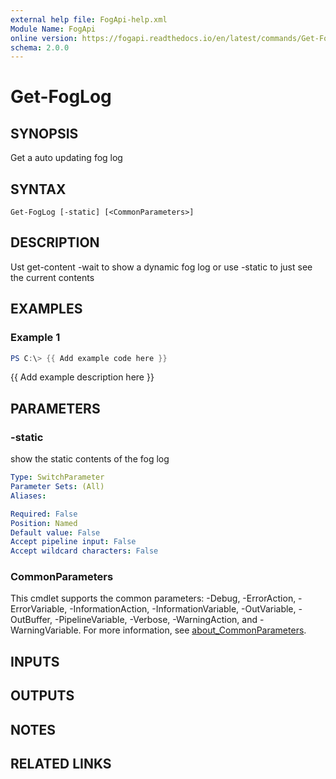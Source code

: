 ```yaml
---
external help file: FogApi-help.xml
Module Name: FogApi
online version: https://fogapi.readthedocs.io/en/latest/commands/Get-FogLog
schema: 2.0.0
---
```


# Get-FogLog

## SYNOPSIS
Get a auto updating fog log

## SYNTAX

```
Get-FogLog [-static] [<CommonParameters>]
```

## DESCRIPTION
Ust get-content -wait to show a dynamic fog log or use -static to just see the current contents

## EXAMPLES

### Example 1
```powershell
PS C:\> {{ Add example code here }}
```

{{ Add example description here }}

## PARAMETERS

### -static
show the static contents of the fog log

```yaml
Type: SwitchParameter
Parameter Sets: (All)
Aliases:

Required: False
Position: Named
Default value: False
Accept pipeline input: False
Accept wildcard characters: False
```

### CommonParameters
This cmdlet supports the common parameters: -Debug, -ErrorAction, -ErrorVariable, -InformationAction, -InformationVariable, -OutVariable, -OutBuffer, -PipelineVariable, -Verbose, -WarningAction, and -WarningVariable. For more information, see [about_CommonParameters](http://go.microsoft.com/fwlink/?LinkID=113216).

## INPUTS

## OUTPUTS

## NOTES

## RELATED LINKS
